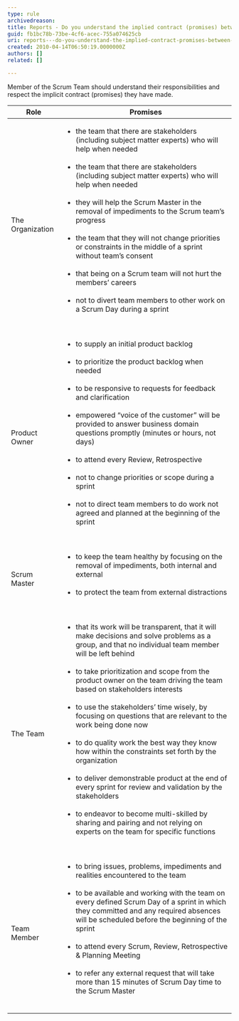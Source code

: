 ```yaml
---
type: rule
archivedreason: 
title: Reports - Do you understand the implied contract (promises) between Members of the Scrum Team?
guid: fb1bc78b-73be-4cf6-acec-755a074625cb
uri: reports---do-you-understand-the-implied-contract-promises-between-members-of-the-scrum-team
created: 2010-04-14T06:50:19.0000000Z
authors: []
related: []

---
```


Member of the Scrum Team should understand their responsibilities and respect the implicit contract (promises) they have made.

<!--endintro-->


| **Role** | **Promises** |
| --- | --- |
| The Organization | <ul>                <li>the team that there are stakeholders (including subject matter experts) who will help when needed </li><br>                <li>the team that there are stakeholders (including subject matter experts) who will help when needed </li><br>                <li>they will help the Scrum Master in the removal of impediments to the Scrum team’s progress </li><br>                <li>the team that they will not change priorities or constraints in the middle of a sprint without team’s consent </li><br>                <li>that being on a Scrum team will not hurt the members’ careers </li><br>                <li>not to divert team members to other work on a Scrum Day during a sprint </li><br>            </ul> |
| Product Owner | <ul>                <li>to supply an initial product backlog </li><br>                <li>to prioritize the product backlog when needed </li><br>                <li>to be responsive to requests for feedback and clarification </li><br>                <li>empowered “voice of the customer” will be provided to answer business domain questions promptly (minutes or hours, not days) </li><br>                <li>to attend every Review, Retrospective </li><br>                <li>not to change priorities or scope during a sprint </li><br>                <li>not to direct team members to do work not agreed and planned at the beginning of the sprint </li><br>            </ul> |
| Scrum Master | <ul>                <li>to keep the team healthy by focusing on the removal of impediments, both internal and external </li><br>                <li>to protect the team from external distractions </li><br>            </ul> |
| The Team | <ul>                <li>that its work will be transparent, that it will make decisions and solve problems as a group, and that no individual team member will be left behind </li><br>                <li>to take prioritization and scope from the product owner on the team driving the team based on stakeholders interests </li><br>                <li>to use the stakeholders’ time wisely, by focusing on questions that are relevant to the work being done now </li><br>                <li>to do quality work the best way they know how within the constraints set forth by the organization </li><br>                <li>to deliver demonstrable product at the end of every sprint for review and validation by the stakeholders </li><br>                <li>to endeavor to become multi-skilled by sharing and pairing and not relying on experts on the team for specific functions </li><br>            </ul> |
| Team Member | <ul>                <li>to bring issues, problems, impediments and realities encountered to the team </li><br>                <li>to be available and working with the team on every defined Scrum Day of a sprint in which they committed and any required absences will be scheduled before the beginning of the sprint </li><br>                <li>to attend every Scrum, Review, Retrospective &amp; Planning Meeting </li><br>                <li>to refer any external request that will take more than 15 minutes of Scrum Day time to the Scrum Master </li><br>            </ul> |
